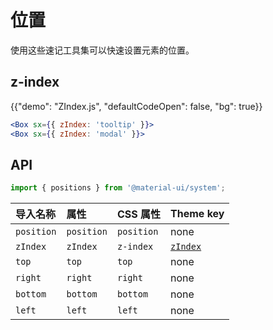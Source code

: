 # 位置

<p class="description">使用这些速记工具集可以快速设置元素的位置。</p>

## z-index

{{"demo": "ZIndex.js", "defaultCodeOpen": false, "bg": true}}

```jsx
<Box sx={{ zIndex: 'tooltip' }}>
<Box sx={{ zIndex: 'modal' }}>
```

## API

```js
import { positions } from '@material-ui/system';
```

| 导入名称   | 属性       | CSS 属性   | Theme key                                                                  |
| :--------- | :--------- | :--------- | :------------------------------------------------------------------------- |
| `position` | `position` | `position` | none                                                                       |
| `zIndex`   | `zIndex`   | `z-index`  | [`zIndex`](/material-ui/customization/default-theme/?expand-path=$.zIndex) |
| `top`      | `top`      | `top`      | none                                                                       |
| `right`    | `right`    | `right`    | none                                                                       |
| `bottom`   | `bottom`   | `bottom`   | none                                                                       |
| `left`     | `left`     | `left`     | none                                                                       |
